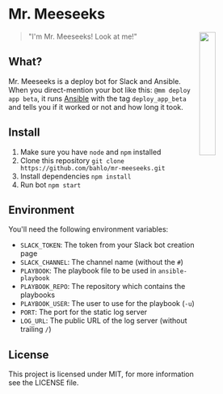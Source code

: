 # Mr. Meeseeks
<img align="right" width="25%" src="https://cloud.githubusercontent.com/assets/1725839/18070833/ed3ba76a-6e50-11e6-8227-28413f619627.jpg">

> "I'm Mr. Meeseeks! Look at me!"

## What?

Mr. Meeseeks is a deploy bot for Slack and Ansible.
When you direct-mention your bot like this: `@mm deploy app beta`,
it runs [Ansible](http://ansible.com) with the tag `deploy_app_beta`
and tells you if it worked or not and how long it took.

## Install

1. Make sure you have `node` and `npm` installed
2. Clone this repository `git clone https://github.com/bahlo/mr-meeseeks.git`
3. Install dependencies `npm install`
4. Run bot `npm start`

## Environment

You'll need the following environment variables:
- `SLACK_TOKEN`: The token from your Slack bot creation page
- `SLACK_CHANNEL`: The channel name (without the `#`)
- `PLAYBOOK`: The playbook file to be used in `ansible-playbook`
- `PLAYBOOK_REPO`: The repository which contains the playbooks
- `PLAYBOOK_USER`: The user to use for the playbook (`-u`)
- `PORT`: The port for the static log server
- `LOG_URL`: The public URL of the log server (without trailing `/`)

## License

This project is licensed under MIT, for more information see the LICENSE file.
